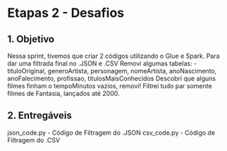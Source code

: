 <!--
# Instruções


Neste arquivo você irá apresentar suas entregas referentes ao desafio final.
O desafio está presente em cada sprint ao longo do estágio. Utilize o diretório "Desafio" para organizar seus artefatos e este README.md para fazer referência aos arquivos de código-fonte e demais entregáveis solicitados.
-->

# Etapas 2 - Desafios

## 1. Objetivo
Nessa sprint, tivemos que criar 2 códigos utilizando o Glue e Spark. Para dar uma filtrada final no .JSON e .CSV
Removi algumas tabelas:
    - tituloOriginal, generoArtista, personagem, nomeArtista, anoNascimento, anoFalecimento, profissao, titulosMaisConhecidos
Descobri que alguns filmes finham o tempoMinutos vazios, removi!
Filtrei tudo par somente filmes de Fantasia, lançados até 2000.


## 2. Entregáveis
json_code.py - Código de Filtragem do .JSON
csv_code.py - Código de Filtragem do .CSV

<!--
1. ...
[Etapa II](etapa-2/entrega.txt) -->
